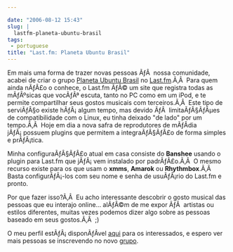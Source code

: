 ```yaml
---

date: "2006-08-12 15:43"
slug: |
  lastfm-planeta-ubuntu-brasil
tags:
 - portuguese
title: "Last.fm: Planeta Ubuntu Brasil"
---
```


Em mais uma forma de trazer novas pessoas ÃƒÂ  nossa comunidade, acabei
de criar o grupo [Planeta Ubuntu
Brasil](http://www.last.fm/group/Planeta%2BUbuntu%2BBrasil) no
[Last.fm](http://www.last.fm/).Ã‚Â  Para quem ainda nÃƒÂ£o o conhece, o
Last.fm ÃƒÂ© um site que registra todas as mÃƒÂºsicas que vocÃƒÂª
escuta, tanto no PC como em um iPod, e te permite compartilhar seus
gostos musicais com terceiros.Ã‚Â  Este tipo de serviÃƒÂ§o existe
hÃƒÂ¡ algum tempo, mas devido ÃƒÂ  limitaÃƒÂ§ÃƒÂµes de compatibilidade
com o Linux, eu tinha deixado "de lado" por um tempo.Ã‚Â  Hoje em dia a
nova safra de reprodutores de mÃƒÂ­dia jÃƒÂ¡ possuem plugins que
permitem a integraÃƒÂ§ÃƒÂ£o de forma simples e prÃƒÂ¡tica.

Minha configuraÃƒÂ§ÃƒÂ£o atual em casa consiste do **Banshee** usando o
plugin para Last.fm que jÃƒÂ¡ vem instalado por padrÃƒÂ£o.Ã‚Â  O mesmo
recurso existe para os que usam o **xmms**, **Amarok** ou
**Rhythmbox**.Ã‚Â  Basta configurÃƒÂ¡-los com seu nome e senha de
usuÃƒÂ¡rio do Last.fm e pronto.

Por que fazer isso?Ã‚Â  Eu acho interessante descobrir o gosto musical
das pessoas que eu interajo online... alÃƒÂ©m de me expor ÃƒÂ  artistas
ou estilos diferentes, muitas vezes podemos dizer algo sobre as pessoas
baseado em seus gostos.Ã‚Â  ;)

O meu perfil estÃƒÂ¡ disponÃƒÂ­vel
[aqui](http://www.last.fm/user/OgMaciel/) para os interessados, e espero
ver mais pessoas se inscrevendo no novo
[grupo](http://www.last.fm/group/Planeta%2BUbuntu%2BBrasil).
